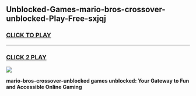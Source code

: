 
## Unblocked-Games-mario-bros-crossover-unblocked-Play-Free-sxjqj
<h3>
<a href="https://premium76.site?title=mario-bros-crossover-unblocked&ref=20M">CLICK TO PLAY</a></h3>
<hr>

<h3>
<a href="https://premium76.site?title=mario-bros-crossover-unblocked&ref=20M">CLICK 2 PLAY</a>
  
</h3>

<a href="https://premium76.site?title=mario-bros-crossover-unblocked&ref=19M"><img src="https://clearcache.store/games.png"></a>


**mario-bros-crossover-unblocked games unblocked: Your Gateway to Fun and Accessible Online Gaming**

